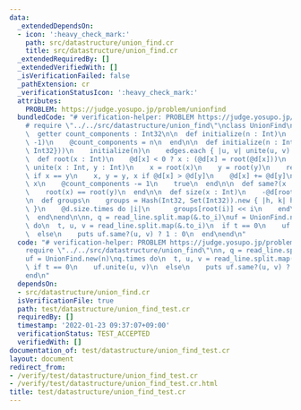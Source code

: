```yaml
---
data:
  _extendedDependsOn:
  - icon: ':heavy_check_mark:'
    path: src/datastructure/union_find.cr
    title: src/datastructure/union_find.cr
  _extendedRequiredBy: []
  _extendedVerifiedWith: []
  _isVerificationFailed: false
  _pathExtension: cr
  _verificationStatusIcon: ':heavy_check_mark:'
  attributes:
    PROBLEM: https://judge.yosupo.jp/problem/unionfind
  bundledCode: "# verification-helper: PROBLEM https://judge.yosupo.jp/problem/unionfind\n\
    # require \"../../src/datastructure/union_find\"\nclass UnionFind\n  @d : Array(Int32)\n\
    \  getter count_components : Int32\n\n  def initialize(n : Int)\n    @d = Array.new(n,\
    \ -1)\n    @count_components = n\n  end\n\n  def initialize(n : Int, edges : Enumerable({Int32,\
    \ Int32}))\n    initialize(n)\n    edges.each { |u, v| unite(u, v) }\n  end\n\n\
    \  def root(x : Int)\n    @d[x] < 0 ? x : (@d[x] = root(@d[x]))\n  end\n\n  def\
    \ unite(x : Int, y : Int)\n    x = root(x)\n    y = root(y)\n    return false\
    \ if x == y\n    x, y = y, x if @d[x] > @d[y]\n    @d[x] += @d[y]\n    @d[y] =\
    \ x\n    @count_components -= 1\n    true\n  end\n\n  def same?(x : Int, y : Int)\n\
    \    root(x) == root(y)\n  end\n\n  def size(x : Int)\n    -@d[root(x)]\n  end\n\
    \n  def groups\n    groups = Hash(Int32, Set(Int32)).new { |h, k| h[k] = Set(Int32).new\
    \ }\n    @d.size.times do |i|\n      groups[root(i)] << i\n    end\n    groups.values.to_set\n\
    \  end\nend\n\nn, q = read_line.split.map(&.to_i)\nuf = UnionFind.new(n)\nq.times\
    \ do\n  t, u, v = read_line.split.map(&.to_i)\n  if t == 0\n    uf.unite(u, v)\n\
    \  else\n    puts uf.same?(u, v) ? 1 : 0\n  end\nend\n"
  code: "# verification-helper: PROBLEM https://judge.yosupo.jp/problem/unionfind\n\
    require \"../../src/datastructure/union_find\"\nn, q = read_line.split.map(&.to_i)\n\
    uf = UnionFind.new(n)\nq.times do\n  t, u, v = read_line.split.map(&.to_i)\n \
    \ if t == 0\n    uf.unite(u, v)\n  else\n    puts uf.same?(u, v) ? 1 : 0\n  end\n\
    end\n"
  dependsOn:
  - src/datastructure/union_find.cr
  isVerificationFile: true
  path: test/datastructure/union_find_test.cr
  requiredBy: []
  timestamp: '2022-01-23 09:37:07+09:00'
  verificationStatus: TEST_ACCEPTED
  verifiedWith: []
documentation_of: test/datastructure/union_find_test.cr
layout: document
redirect_from:
- /verify/test/datastructure/union_find_test.cr
- /verify/test/datastructure/union_find_test.cr.html
title: test/datastructure/union_find_test.cr
---
```

